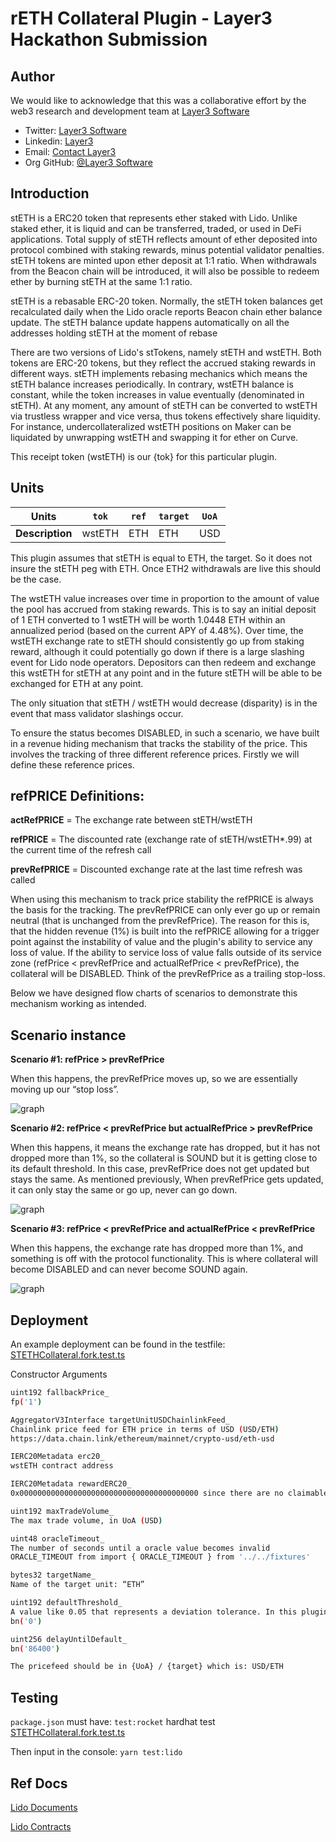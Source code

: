 # rETH Collateral Plugin - Layer3 Hackathon Submission



## Author

We would like to acknowledge that this was a collaborative effort by  the web3 research and development team at [Layer3 Software](https://www.layer3.software/) 

- Twitter: [Layer3 Software](https://twitter.com/Layer3Software)
- Linkedin: [Layer3](https://www.linkedin.com/company/layer-3/) 
- Email: [Contact Layer3](contact@layer3.software) 
- Org GitHub: [@Layer3 Software](https://github.com/Layer3-Software)

## Introduction

stETH is a ERC20 token that represents ether staked with Lido. Unlike staked ether, it is liquid and can be transferred, traded, or used in DeFi applications. Total supply of stETH reflects amount of ether deposited into protocol combined with staking rewards, minus potential validator penalties. stETH tokens are minted upon ether deposit at 1:1 ratio. When withdrawals from the Beacon chain will be introduced, it will also be possible to redeem ether by burning stETH at the same 1:1 ratio.

stETH is a rebasable ERC-20 token. Normally, the stETH token balances get recalculated daily when the Lido oracle reports Beacon chain ether balance update. The stETH balance update happens automatically on all the addresses holding stETH at the moment of rebase

There are two versions of Lido's stTokens, namely stETH and wstETH. Both tokens are ERC-20 tokens, but they reflect the accrued staking rewards in different ways. stETH implements rebasing mechanics which means the stETH balance increases periodically. In contrary, wstETH balance is constant, while the token increases in value eventually (denominated in stETH). At any moment, any amount of stETH can be converted to wstETH via trustless wrapper and vice versa, thus tokens effectively share liquidity. For instance, undercollateralized wstETH positions on Maker can be liquidated by unwrapping wstETH and swapping it for ether on Curve.

This receipt token (wstETH) is our {tok} for this particular plugin. 

## Units
| **Units**       | `tok`      | `ref`                                                   | `target` | `UoA` |
|-----------------|------------|---------------------------------------------------------|----------|-------|
| **Description** | wstETH | ETH  | ETH | USD   |


This plugin assumes that stETH is equal to ETH, the target. So it does not insure the stETH peg with ETH. Once ETH2 withdrawals are live this should be the case. 

The wstETH value increases over time in proportion to the amount of value the pool has accrued from staking rewards. This is to say an initial deposit of 1 ETH converted to 1 wstETH will be worth 1.0448 ETH within an annualized period (based on the current APY of 4.48%). Over time, the wstETH exchange rate to stETH should consistently go up from staking reward, although it could potentially go down if there is a large slashing event for Lido node operators. Depositors can then redeem and exchange this wstETH for stETH at any point and in the future stETH will be able to be exchanged for ETH at any point.

The only situation that stETH / wstETH would decrease (disparity) is in the event that mass validator slashings occur. 


To ensure the status becomes DISABLED, in such a scenario, we have built in a revenue hiding mechanism that tracks the stability of the price. This involves the tracking of three different reference prices. Firstly we will define these reference prices. 

## refPRICE Definitions: 

**actRefPRICE** = The exchange rate between stETH/wstETH

**refPRICE** = The discounted rate (exchange rate of stETH/wstETH*.99) at the current time of the refresh call

**prevRefPRICE** = Discounted exchange rate at the last time refresh was called 

When using this mechanism to track price stability the refPRICE is always the basis for the tracking. The prevRefPRICE can only ever go up or remain neutral (that is unchanged from the prevRefPrice). The reason for this is, that the hidden revenue (1%) is built into the refPRICE allowing for a trigger point against the instability of value and the plugin's ability to service any loss of value. If the ability to service loss of value falls outside of its service zone (refPrice < prevRefPrice and actualRefPrice < prevRefPrice), the collateral will be DISABLED. Think of the prevRefPrice as a trailing stop-loss. 

Below we have designed flow charts of scenarios to demonstrate this mechanism working as intended. 

## Scenario instance


**Scenario #1: refPrice > prevRefPrice** 


When this happens, the prevRefPrice moves up, so we are essentially moving up our “stop loss”.

![graph](https://i.imgur.com/BZlHdju.png)

**Scenario #2: refPrice < prevRefPrice but actualRefPrice > prevRefPrice**

When this happens, it means the exchange rate has dropped, but it has not dropped more than 1%, so the collateral is SOUND but it is getting close to its default threshold. In this case, prevRefPrice does not get updated but stays the same. As mentioned previously, When prevRefPrice gets updated, it can only stay the same or go up, never can go down.

![graph](https://i.imgur.com/ywh0968.png)

**Scenario #3: refPrice < prevRefPrice and actualRefPrice < prevRefPrice**

When this happens, the exchange rate has dropped more than 1%, and something is off with the protocol functionality. This is where collateral will become DISABLED and can never become SOUND again.

![graph](https://i.imgur.com/wkEYcPc.png)


## Deployment

An example deployment can be found in the testfile: [STETHCollateral.fork.test.ts](ReserveProtocol/test/plugins/lido/STETHCollateral.fork.test.ts)

Constructor Arguments

```bash
uint192 fallbackPrice_ 
fp('1')

AggregatorV3Interface targetUnitUSDChainlinkFeed_
Chainlink price feed for ETH price in terms of USD (USD/ETH)
https://data.chain.link/ethereum/mainnet/crypto-usd/eth-usd

IERC20Metadata erc20_
wstETH contract address

IERC20Metadata rewardERC20_
0x0000000000000000000000000000000000000000 since there are no claimable rewards

uint192 maxTradeVolume_
The max trade volume, in UoA (USD)

uint48 oracleTimeout_
The number of seconds until a oracle value becomes invalid 
ORACLE_TIMEOUT from import { ORACLE_TIMEOUT } from '../../fixtures'

bytes32 targetName_
Name of the target unit: “ETH”

uint192 defaultThreshold_
A value like 0.05 that represents a deviation tolerance. In this plugin we will use 0 because we assume that stETH will not deviate from ETH
bn('0')

uint256 delayUntilDefault_
bn('86400')

The pricefeed should be in {UoA} / {target} which is: USD/ETH 
```

## Testing

`package.json` must have:
`test:rocket` hardhat test [STETHCollateral.fork.test.ts](test/plugins/rocket/STETHCollateral.fork.test.ts)

Then input in the console:
`yarn test:lido`


## Ref Docs

[Lido Documents](https://docs.lido.fi/)

[Lido Contracts](https://docs.lido.fi/contracts/wsteth)
